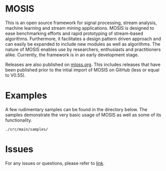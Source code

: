 MOSIS
=====

This is an open source framework for signal processing, stream analysis, machine learning and stream mining applications. MOSIS is designed to ease benchmarking efforts and rapid prototyping of stream-based algorithms. Furthermore, it facilitates a design pattern driven approach and can easily be expanded to include new modules as well as algorithms. The nature of MOSIS enables use by researchers, enthusiasts and practitioners alike. Currently, the framework is in an early development stage. 

Releases are also published on [mloss.org](http://mloss.org/software/view/497/). This includes releases that have been published prior to the intial import of MOSIS on GitHub (less or equal to V0.55).

Examples
========

A few rudimentary samples can be found in the directory below. The samples demonstrate the very basic usage of MOSIS as well as some of its functionality.

    ./src/main/samples/


Issues
======
For any issues or questions, please refer to [link](https://github.com/claasahl/MOSIS/issues).
